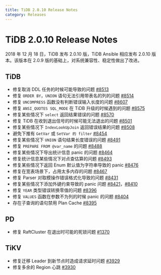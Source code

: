 ```yaml
---
title: TiDB 2.0.10 Release Notes
category: Releases
---
```


# TiDB 2.0.10 Release Notes

2018 年 12 月 18 日，TiDB 发布 2.0.10 版，TiDB Ansible 相应发布 2.0.10 版本。该版本在 2.0.9 版的基础上，对系统兼容性、稳定性做出了改进。

## TiDB

- 修复取消 DDL 任务的时候可能导致的问题 [#8513](https://github.com/pingcap/tidb/pull/8513)
- 修复 `ORDER BY`，`UNION` 语句无法引用带表名的列的问题 [#8514](https://github.com/pingcap/tidb/pull/8514)
- 修复 `UNCOMPRESS` 函数没有判断错误输入长度的问题 [#8607](https://github.com/pingcap/tidb/pull/8607)
- 修复 `ANSI_QUOTES SQL_MODE` 在 TiDB 升级的时候遇到的问题 [#8575](https://github.com/pingcap/tidb/pull/8575)
- 修复某些情况下 `select` 返回结果错误的问题 [#8570](https://github.com/pingcap/tidb/pull/8570)
- 修复 TiDB 在收到退出信号的时候可能无法退出的问题 [#8501](https://github.com/pingcap/tidb/pull/8501)
- 修复某些情况下 `IndexLookUpJoin` 返回错误结果的问题 [#8508](https://github.com/pingcap/tidb/pull/8508)
- 避免下推有 `GetVar` 或 `SetVar 的 filter` [#8454](https://github.com/pingcap/tidb/pull/8454)
- 修复某些情况下 `UNION` 语句结果长度错误的问题 [#8491](https://github.com/pingcap/tidb/pull/8491)
- 修复 `PREPARE FROM @var_name` 的问题 [#8488](https://github.com/pingcap/tidb/pull/8488)
- 修复某些情况下导出统计信息 panic 的问题 [#8464](https://github.com/pingcap/tidb/pull/8464)
- 修复统计信息某些情况下对点查估算的问题 [#8493](https://github.com/pingcap/tidb/pull/8493)
- 修复某些情况下返回 Enum 默认值为字符串导致的 panic [#8476](https://github.com/pingcap/tidb/pull/8476)
- 修复在宽表场景下，占用太多内存的问题 [#8467](https://github.com/pingcap/tidb/pull/8467)
- 修复 Parser 对取模操作错误格式化导致的问题 [#8431](https://github.com/pingcap/tidb/pull/8431)
- 修复某些情况下添加外键约束导致的 panic 问题 [#8421](https://github.com/pingcap/tidb/pull/8421)，[#8410](https://github.com/pingcap/tidb/pull/8410)
- 修复 `YEAR` 类型错误转换零值的问题 [#8396](https://github.com/pingcap/tidb/pull/8396)
- 修复 `VALUES` 函数在参数不为列的时候 panic 的问题 [#8404](https://github.com/pingcap/tidb/pull/8404)
- 存在子查询的语句禁用 Plan Cache [#8395](https://github.com/pingcap/tidb/pull/8395)

## PD

- 修复 RaftCluster 在退出时可能的死锁问题 [#1370](https://github.com/pingcap/pd/pull/1370)

## TiKV

- 修复迁移 Leader 到新节点时造成请求延时问题 [#3929](https://github.com/tikv/tikv/pull/3929)
- 修复多余的 Region 心跳 [#3930](https://github.com/tikv/tikv/pull/3930)
